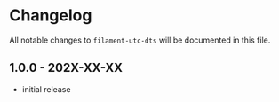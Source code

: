 # Changelog

All notable changes to `filament-utc-dts` will be documented in this file.

## 1.0.0 - 202X-XX-XX

- initial release
